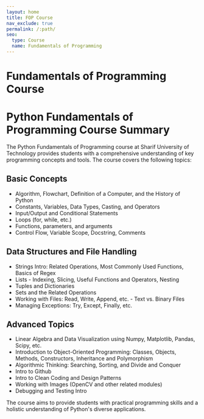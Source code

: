 ```yaml
---
layout: home
title: FOP Course
nav_exclude: true
permalink: /:path/
seo:
  type: Course
  name: Fundamentals of Programming
---
```


# Fundamentals of Programming Course

# Python Fundamentals of Programming Course Summary

The Python Fundamentals of Programming course at Sharif University of Technology provides students with a comprehensive understanding of key programming concepts and tools. The course covers the following topics:

## Basic Concepts
- Algorithm, Flowchart, Definition of a Computer, and the History of Python
- Constants, Variables, Data Types, Casting, and Operators
- Input/Output and Conditional Statements
- Loops (for, while, etc.)
- Functions, parameters, and arguments
- Control Flow, Variable Scope, Docstring, Comments

## Data Structures and File Handling
- Strings Intro: Related Operations, Most Commonly Used Functions, Basics of Regex
- Lists - Indexing, Slicing, Useful Functions and Operators, Nesting
- Tuples and Dictionaries
- Sets and the Related Operations
- Working with Files: Read, Write, Append, etc. - Text vs. Binary Files
- Managing Exceptions: Try, Except, Finally, etc.

## Advanced Topics
- Linear Algebra and Data Visualization using Numpy, Matplotlib, Pandas, Scipy, etc.
- Introduction to Object-Oriented Programming: Classes, Objects, Methods, Constructors, Inheritance and Polymorphism
- Algorithmic Thinking: Searching, Sorting, and Divide and Conquer
- Intro to Github
- Intro to Clean Coding and Design Patterns
- Working with Images (OpenCV and other related modules)
- Debugging and Testing Intro

The course aims to provide students with practical programming skills and a holistic understanding of Python's diverse applications.